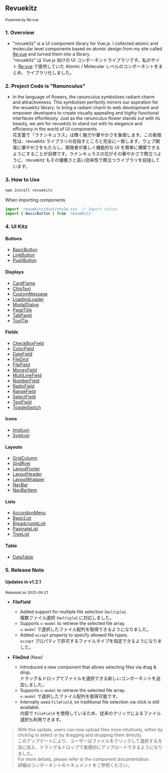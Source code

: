 ## Revuekitz

<small> Powered by Re:vue</small>

### 1. Overview

- "revuekitz" is a UI component library for Vue.js. I collected atomic and molecular level components based on atomic design from my site called [Re:vue](https://sh-revue.net/) and turned them into a library.  
  "revuekitz" は Vue.js 向けの UI コンポーネントライブラリです。私のサイト [Re:vue](https://sh-revue.net/) で提供していた Atomic / Molecular レベルのコンポーネントをまとめ、ライブラリ化しました。

### 2. Project Code is "Ranunculus"

- In the language of flowers, the ranunculus symbolizes radiant charm and attractiveness. This symbolism perfectly mirrors our aspiration for the revuekitz library: to bring a radiant charm to web development and empower developers to create visually appealing and highly functional interfaces effortlessly. Just as the ranunculus flower stands out with its beauty, we aim for revuekitz to stand out with its elegance and efficiency in the world of UI components.  
  花言葉で「ラナンキュラス」は輝く魅力や華やかさを象徴します。この象徴性は、revuekitz ライブラリの目指すところと完全に一致します。ウェブ開発に華やかさをもたらし、開発者が美しく機能的な UI を簡単に構築できるようにすることが目標です。ラナンキュラスの花がその華やかさで際立つように、revuekitz もその優雅さと高い効率性で際立つライブラリを目指しています。

### 3. How to Use

```js
npm install revuekitz
```

When importing components

```js
import 'revuekitz/dist/style.css' // Import styles
import { BasicButton } from 'revuekitz'
```

### 4. UI Kitz

#### Buttons

- [BasicButton](https://sh-revue.net/documents/revuekitz/101_basic_button)
- [LinkButton](https://sh-revue.net/documents/revuekitz/102_link_button)
- [PushButton](https://sh-revue.net/documents/revuekitz/103_push_button)

#### Displays

- [CardFlame](https://sh-revue.net/documents/revuekitz/201_card_flame)
- [ChipText](https://sh-revue.net/documents/revuekitz/202_chip_text)
- [CustomMessage](https://sh-revue.net/documents/revuekitz/203_custom_message)
- [LoadingLoader](https://sh-revue.net/documents/revuekitz/204_loading_loader)
- [ModalDialog](https://sh-revue.net/documents/revuekitz/205_modal_dialog)
- [PageTitle](https://sh-revue.net/documents/revuekitz/206_page_title)
- [TabPanel](https://sh-revue.net/documents/revuekitz/207_tab_panel)
- [ToolTip](https://sh-revue.net/documents/revuekitz/208_tool_tip)

#### Fields

- [CheckBoxField](https://sh-revue.net/documents/revuekitz/301_check_box_field)
- [ColorField](https://sh-revue.net/documents/revuekitz/302_color_field)
- [DateField](https://sh-revue.net/documents/revuekitz/303_date_field)
- [FileDnd](https://sh-revue.net/documents/revuekitz/304_file_dnd)
- [FileField](https://sh-revue.net/documents/revuekitz/305_file_field)
- [MoneyField](https://sh-revue.net/documents/revuekitz/306_money_field)
- [MultiLineField](https://sh-revue.net/documents/revuekitz/307_multi_line_field)
- [NumberField](https://sh-revue.net/documents/revuekitz/308_number_field)
- [RadioField](https://sh-revue.net/documents/revuekitz/309_radio_field)
- [RangeField](https://sh-revue.net/documents/revuekitz/310_range_field)
- [SelectField](https://sh-revue.net/documents/revuekitz/311_select_field)
- [TextField](https://sh-revue.net/documents/revuekitz/312_text_field)
- [ToggleSwitch](https://sh-revue.net/documents/revuekitz/313_toggle_switch)

#### Icons

- [ImgIcon](https://sh-revue.net/documents/revuekitz/401_img_icon)
- [SvgIcon](https://sh-revue.net/documents/revuekitz/402_svg_icon)

#### Layouts

- [GridColumn](https://sh-revue.net/documents/revuekitz/501_grid_column)
- [GridRow](https://sh-revue.net/documents/revuekitz/502_grid_row)
- [LayoutFooter](https://sh-revue.net/documents/revuekitz/503_layout_footer)
- [LayoutHeader](https://sh-revue.net/documents/revuekitz/504_layout_header)
- [LayoutWrapper](https://sh-revue.net/documents/revuekitz/505_layout_wrapper)
- [NavBar](https://sh-revue.net/documents/revuekitz/506_nav_bar)
- [NavBarItem](https://sh-revue.net/documents/revuekitz/507_nav_list_item)

#### Lists

- [AccordionMenu](https://sh-revue.net/documents/revuekitz/601_accordion_menu)
- [BasicList](https://sh-revue.net/documents/revuekitz/602_basic_list)
- [BreadcrumbList](https://sh-revue.net/documents/revuekitz/603_breadcumb_list)
- [PaginateList](https://sh-revue.net/documents/revuekitz/604_paginate_list)
- [TreeList](https://sh-revue.net/documents/revuekitz/605_tree_list)

#### Table

- [DataTable](https://sh-revue.net/documents/revuekitz/701_data_table)

### 5. Release Note

#### Updates in v1.2.1

<small>Released on 2025-09-21</small>

- **FileField**

  - Added support for multiple file selection (`multiple`).  
    複数ファイル選択 (`multiple`) に対応しました。
  - Supports `v-model` to retrieve the selected file array.  
    `v-model` で選択したファイル配列を取得できるようになりました。
  - Added `accept` property to specify allowed file types.  
    `accept` プロパティで許可するファイルタイプを指定できるようになりました。

- **FileDnd** (New)
  - Introduced a new component that allows selecting files via drag & drop.  
    ドラッグ＆ドロップでファイルを選択できる新しいコンポーネントを追加しました。
  - Supports `v-model` to retrieve the selected file array.  
    `v-model` で選択したファイル配列を取得可能です。
  - Internally uses `FileField`, so traditional file selection via click is still available.  
    内部で `FileField` を使用しているため、従来のクリックによるファイル選択も利用できます。

> With this update, users can now upload files more intuitively, either by clicking to select or by dragging and dropping them directly.  
> このアップデートにより、ユーザーはファイルをクリックして選択する方法に加え、ドラッグ＆ドロップで直感的にアップロードできるようになりました。  
> For more details, please refer to the component documentation.  
> 詳細はコンポーネントのドキュメントをご参照ください。
